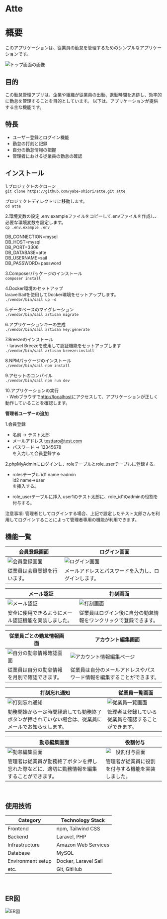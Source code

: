 # Atte

# 概要

このアプリケーションは、従業員の勤怠を管理するためのシンプルなアプリケーションです。

![トップ画面の画像](https://github.com/yabe-shiori/atte/assets/142664073/f2f4716f-0a24-4d27-82bd-a33f3c561856)


## 目的

この勤怠管理アプリは、企業や組織が従業員の出勤、退勤時間を追跡し、効率的に勤怠を管理することを目的としています。
以下は、アプリケーションが提供する主な機能です。

 ## 特長

- ユーザー登録とログイン機能
- 勤怠の打刻と記録
- 自分の勤怠情報の把握
- 管理者における従業員の勤怠の確認

## インストール

1.プロジェクトのクローン  
`git clone https://github.com/yabe-shiori/atte.git atte`  
  
プロジェクトディレクトリに移動します。    
`cd atte`  

2.環境変数の設定
.env.exampleファイルをコピーして.envファイルを作成し、必要な環境変数を設定します。  
`cp .env.example .env`  

DB_CONNECTION=mysql  
DB_HOST=mysql  
DB_PORT=3306  
DB_DATABASE=atte  
DB_USERNAME=sail  
DB_PASSWORD=password  

3.Composerパッケージのインストール  
`composer install`

4.Docker環境のセットアップ  
laravelSailを使用してDocker環境をセットアップします。  
`./vendor/bin/sail up -d`    

5.データベースのマイグレーション  
`./vendor/bin/sail artisan migrate`    

6.アプリケーションキーの生成  
`./vendor/bin/sail artisan key:generate`    

7.Breezeのインストール  
・laravel Breezeを使用して認証機能をセットアップします  
`./vendor/bin/sail artisan breeze:install`    

8.NPMパッケージのインストール  
`./vendor/bin/sail npm install`    

9.アセットのコンパイル  
`./vendor/bin/sail npm run dev`        

10.アプリケーションの実行  
・Webブラウザで[http://localhost](http://localhost)にアクセスして、アプリケーションが正しく動作していることを確認します。  

  
  
**管理者ユーザーの追加** 
  
1.会員登録  
- 名前 -> テスト太郎  
- メールアドレス testtaro@test.com  
- パスワード -> 12345678  
を入力して会員登録する  
  
2.phpMyAdminにログインし、roleテーブルとrole_userテーブルに登録する。 
- rolesテーブル
id1 name->admin  
id2 name->user  
を挿入する。

- role_userテーブルに挿入
user1のテスト太郎に、role_id1のadminの役割を付与する。

注意事項:
管理者としてログインする場合、上記で設定したテスト太郎さんを利用してログインすることによって管理者専用の機能が利用できます。

## 機能一覧
| 会員登録画面 |　ログイン画面 |
| ---- | ---- |
| ![会員登録画面](https://github.com/yabe-shiori/atte/assets/142664073/74610f84-65d9-45e1-8556-52ec6931fcab) | ![ログイン画面](https://github.com/yabe-shiori/atte/assets/142664073/a26fb8b9-4097-4a44-bbfd-09eaf796fa49) |
| 従業員は会員登録を行います。 | メールアドレスとパスワードを入力し、ログインします。 |

| メール認証 | 打刻画面 |
| ---- | ---- |
| ![メール認証](https://github.com/yabe-shiori/atte/assets/142664073/68dad4e6-5597-4b5a-be21-fd2b53437f28)　| ![打刻画面](https://github.com/yabe-shiori/atte/assets/142664073/14f71903-b82a-494e-b42f-d2dbb34d2a94) |
| 安全に使用できるようにメール認証機能を実装しました。 | 従業員はログイン後に自分の勤怠情報をワンクリックで登録できます。 |


| 従業員ごとの勤怠情報画面 |　アカウント編集画面 |
| ---- | ---- |
| ![自分の勤怠情報確認画面](https://github.com/yabe-shiori/atte/assets/142664073/38740632-4d68-4a48-8963-45440f9103b3) | ![アカウント情報編集ページ](https://github.com/yabe-shiori/atte/assets/142664073/18185326-6125-4806-a7a4-fe58a5225214) | 
| 従業員は自分の勤怠情報を月別で確認できます。 | 従業員は自分のメールアドレスやパスワード情報を編集することができます。 |

| 打刻忘れ通知 |　従業員一覧画面 |
| ---- | ---- |
| ![打刻忘れ通知](https://github.com/yabe-shiori/atte/assets/142664073/11e267e7-7a24-4b72-9f5c-8f4a3f72b960) | ![従業員一覧画面](https://github.com/yabe-shiori/atte/assets/142664073/c72f75d5-c164-4b7e-ac51-1c8c3c917394)|
| 勤務開始から一定時間経過しても勤務終了ボタンが押されていない場合は、従業員にメールでお知らせします。 | 管理者は登録している従業員を確認することができます。 |

| 勤怠編集画面 |　役割付与 |
| ---- | ---- |
| ![勤怠編集画面](https://github.com/yabe-shiori/atte/assets/142664073/129c5422-9f08-4d62-8913-62437363425c)| ![　役割付与画面](https://github.com/yabe-shiori/atte/assets/142664073/3d23e1b0-476a-467f-970f-bfe3c21da4b8) |
| 管理者は従業員が勤務終了ボタンを押し忘れた際などに、適切に勤務情報を編集することができます。 | 管理者が従業員に役割を付与する機能を実装しました。 |

<br />

## 使用技術

| Category          | Technology Stack                                     |
| ----------------- | --------------------------------------------------   |
| Frontend          | npm, Tailwind CSS                                    |
| Backend           | Laravel, PHP                                         |
| Infrastructure    | Amazon Web Services                                  |
| Database          | MySQL                                                |
| Environment setup | Docker, Laravel Sail                                 |
| etc.              | Git, GitHub                                          |

<br />

## ER図

![ER図](https://github.com/yabe-shiori/atte/assets/142664073/9bff8fd7-7876-4480-b097-adb96b4490fd)

<br />

